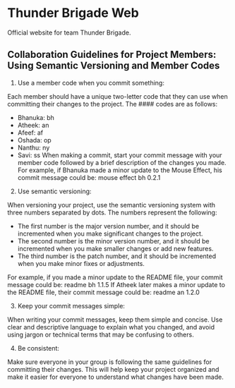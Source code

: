 # Thunder Brigade Web

Official website for team Thunder Brigade.

## Collaboration Guidelines for Project Members: Using Semantic Versioning and Member Codes

1. Use a member code when you commit something:

Each member should have a unique two-letter code that they can use when committing their changes to the project. The #### codes are as follows:

  - Bhanuka: bh
  - Atheek: an
  - Afeef: af
  - Oshada: op
  - Nanthu: ny
  - Savi: ss
  When making a commit, start your commit message with your member code followed by a brief description of the changes you made.
  For example, if Bhanuka made a minor update to the Mouse Effect, his commit message could be:
  mouse effect bh 0.2.1
  
2. Use semantic versioning:

When versioning your project, use the semantic versioning system with three numbers separated by dots. The numbers represent the following:
  - The first number is the major version number, and it should be incremented when you make significant changes to the project.
  - The second number is the minor version number, and it should be incremented when you make smaller changes or add new features.
  - The third number is the patch number, and it should be incremented when you make minor fixes or adjustments.

For example, if you made a minor update to the README file, your commit message could be:
readme bh 1.1.5
If Atheek later makes a minor update to the README file, their commit message could be:
readme an 1.2.0

3. Keep your commit messages simple: 

When writing your commit messages, keep them simple and concise. Use clear and descriptive language to explain what you changed, and avoid using jargon or technical terms that may be confusing to others.

4. Be consistent: 

Make sure everyone in your group is following the same guidelines for committing their changes. This will help keep your project organized and make it easier for everyone to understand what changes have been made.
